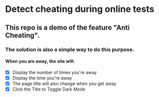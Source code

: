 # Detect cheating during online tests

## This repo is a demo of the feature "Anti Cheating".

### The solution is also a simple way to do this purpose.

#### When you are away, the site will:

- [x] Display the number of times you're away
- [x] Display the time you're away
- [x] The page title will also change when you get away
- [x] Click the Title to Toggle Dark Mode
